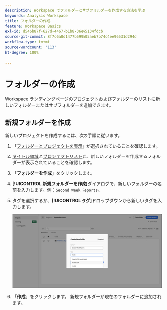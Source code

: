 ```yaml
---
description: Workspace でフォルダーとサブフォルダーを作成する方法を学ぶ
keywords: Analysis Workspace
title: フォルダーの作成
feature: Workspace Basics
exl-id: d546b87f-627d-4467-b1b8-36e65134fdcb
source-git-commit: 8f7c6a0d1477b599b05aeb7b74c4ee96531d294d
workflow-type: tm+mt
source-wordcount: '113'
ht-degree: 100%

---
```


# フォルダーの作成

Workspace ランディングページのプロジェクトおよびフォルダーのリストに新しいフォルダーまたはサブフォルダーを追加できます。

## 新規フォルダーを作成

新しいプロジェクトを作成するには、次の手順に従います。

1. 「[フォルダーとプロジェクトを表示](/help/analyze/analysis-workspace/build-workspace-project/freeform-overview.md#show-selector)」が選択されていることを確認します。

1. [タイトル領域](/help/analyze/analysis-workspace/build-workspace-project/freeform-overview.md#title-area)と[プロジェクトリスト](/help/analyze/analysis-workspace/build-workspace-project/freeform-overview.md#project-list)に、新しいフォルダーを作成するフォルダーが表示されていることを確認します。

1. 「**フォルダーを作成**」をクリックします。

1. **[!UICONTROL 新規フォルダーを作成]**&#x200B;ダイアログで、新しいフォルダーの名前を入力します。例：`Second Week Reports`。

1. タグを選択するか、**[!UICONTROL タグ]**&#x200B;ドロップダウンから新しいタグを入力します。

   ![新規フォルダーを作成](../assets/create-new-folder.png)

1. 「**作成**」をクリックします。
新規フォルダーが現在のフォルダーに追加されます。

<!--
# Create folders

You can add a new folder or a subfolder to the list of projects and folders on your Workspace landing page.

## Create a new folder {#create-new-folder}

To create a new folder,

1.  Click **Create new**.

1.  Enter a Name for the new folder.

1.  Select tags from the drop-down menu or add net-new tags.

    ![](/help/analyze/analysis-workspace/build-workspace-project/assets/select-tags.png)

1.  Click **Create**.

    ![](/help/analyze/analysis-workspace/build-workspace-project/assets/create.png)

    The new folder is added in the main list of projects and folders.

    ![](/help/analyze/analysis-workspace/build-workspace-project/assets/create-new-listed.png)

## Create a subfolder {#create-subfolder}

Subfolders allow you to provide additional levels of project management and organization.

To create a subfolder when you have an existing folder open,

1.  Click **Create a new folder**.

    ![](/help/analyze/analysis-workspace/build-workspace-project/assets/create-subfolder2.png)

1.  Enter a subfolder name and add any necessary tags.

    ![](/help/analyze/analysis-workspace/build-workspace-project/assets/create-subfolder-name.png)

1.  Click **Create**.

    The new subfolder is added to the list of projects and subfolders.

    ![](/help/analyze/analysis-workspace/build-workspace-project/assets/create-subfolder-added.png)

    >[!NOTE]
    >
    >You can create up to 10-levels of subfolders in a single folder.

    ![](/help/analyze/analysis-workspace/build-workspace-project/assets/create-subfolder-limit.png)

-->